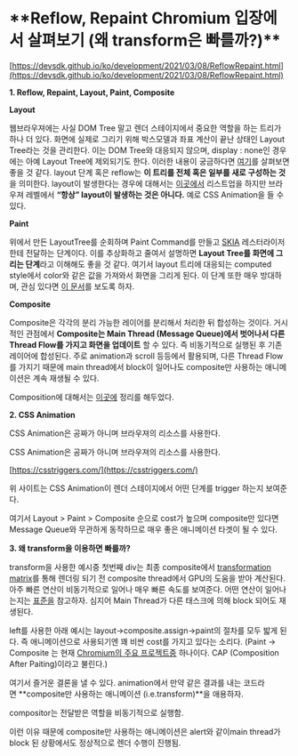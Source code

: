 # \***\*Reflow, Repaint Chromium 입장에서 살펴보기 (왜 transform은 빠를까?)\*\***

[https://devsdk.github.io/ko/development/2021/03/08/ReflowRepaint.html](https://devsdk.github.io/ko/development/2021/03/08/ReflowRepaint.html)

**1. Reflow, Repaint, Layout, Paint, Composite**

**Layout**

웹브라우져에는 사실 DOM Tree 말고 렌더 스테이지에서 중요한 역할을 하는 트리가 하나 더 있다. 화면에 실제로 그리기 위해 박스모델과 좌표 계산이 끝난 상태인 Layout Tree라는 것을 관리한다. 이는 DOM Tree와 대응되지 않으며, display : none인 경우에는 아예 Layout Tree에 제외되기도 한다. 이러한 내용이 궁금하다면 [여기](https://docs.google.com/presentation/d/1boPxbgNrTU0ddsc144rcXayGA_WF53k96imRH8Mp34Y/edit#slide=id.ga884fe665f_64_528)를 살펴보면 좋을 것 같다. layout 단계 혹은 reflow는 **이 트리를 전체 혹은 일부를 새로 구성하는 것**을 의미한다. layout이 발생한다는 경우에 대해서는 [이곳에서](https://sites.google.com/site/getsnippet/javascript/dom/repaints-and-reflows-manipulating-the-dom-responsibly) 리스트업을 하지만 브라우져 레벨에서 **“항상” layout이 발생하는 것은 아니다.** 예로 CSS Animation을 들 수 있다.

**Paint**

위에서 만든 LayoutTree를 순회하며 Paint Command를 만들고 [SKIA](https://skia.org/) 레스터라이저한테 전달하는 단계이다. 이를 추상화하고 줄여서 설명하면 **Layout Tree를 화면에 그리는 단계**라고 이해해도 좋을 것 같다. 여기서 layout 트리에 대응되는 computed style에서 color와 같은 값을 가져와서 화면을 그리게 된다. 이 단계 또한 매우 방대하며, 관심 있다면 [이 문서](https://chromium.googlesource.com/chromium/src/+/master/third_party/blink/renderer/core/paint/README.md#Current-compositing-algorithm-CompositeBeforePaint)를 보도록 하자.

**Composite**

Composite은 각각의 분리 가능한 레이어를 분리해서 처리한 뒤 합성하는 것이다. 거시적인 관점에서 **Composite는 Main Thread (Message Queue)에서 벗어나서 다른 Thread Flow를 가지고 화면을 업데이트** 할 수 있다. 즉 비동기적으로 실행된 후 기존 레이어에 합성된다. 주로 animation과 scroll 등등에서 활용되며, 다른 Thread Flow를 가지기 때문에 main thread에서 block이 일어나도 composite만 사용하는 애니메이션은 계속 재생될 수 있다.

Composition에 대해서는 [이곳에](https://devsdk.github.io/ko/development/2021/03/29/blink-render-composition.html) 정리를 해두었다.

**2. CSS Animation**

CSS Animation은 공짜가 아니며 브라우져의 리소스를 사용한다.

CSS Animation은 공짜가 아니며 브라우져의 리소스를 사용한다.

[https://csstriggers.com/](https://csstriggers.com/)

위 사이트는 CSS Animation이 렌더 스테이지에서 어떤 단계를 trigger 하는지 보여준다.

여기서 Layout > Paint > Composite 순으로 cost가 높으며 composite만 있다면 Message Queue와 무관하게 동작하므로 매우 좋은 애니메이션 타겟이 될 수 있다.

**3. 왜 transform을 이용하면 빠를까?**

transform을 사용한 예시중 첫번째 div는 최종 composite에서 [transformation matrix](https://en.wikipedia.org/wiki/Transformation_matrix)를 통해 렌더링 되기 전 composite thread에서 GPU의 도움을 받아 계산된다. 아주 빠른 연산이 비동기적으로 일어나 매우 빠른 속도를 보여준다. 어떤 연산이 일어나는지는 [표준을](https://drafts.csswg.org/css-transforms/#mathematical-description) 참고하자. 심지어 Main Thread가 다른 태스크에 의해 block 되어도 재생된다.

left를 사용한 아래 예시는 layout→composite.assign->paint의 절차를 모두 밟게 된다. 즉 애니메이션으로 사용되기엔 꽤 비싼 cost를 가지고 있다는 소리다. (Paint → Composite 는 현재 [Chromium의 주요 프로젝트중](https://bugs.chromium.org/p/chromium/issues/detail?id=471333) 하나이다. CAP (Composition After Paiting)이라고 불린다.)

여기서 즐거운 결론을 낼 수 있다. animation에서 만약 같은 결과를 내는 코드라면 **composite만 사용하는 애니메이션 (i.e.transform)**을 애용하자.

compositor는 전달받은 역할을 비동기적으로 실행함.

이런 이유 때문에 composite만 사용하는 애니메이션은 alert와 같이main thread가 block 된 상황에서도 정상적으로 렌더 수행이 진행됨.
